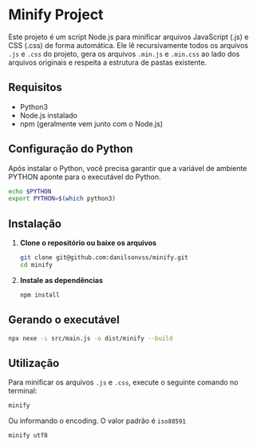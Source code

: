 # Minify Project

Este projeto é um script Node.js para minificar arquivos JavaScript (.js) e CSS (.css) de forma automática. Ele lê recursivamente todos os arquivos `.js` e `.css` do projeto, gera os arquivos `.min.js` e `.min.css` ao lado dos arquivos originais e respeita a estrutura de pastas existente.

## Requisitos

- Python3 
- Node.js instalado
- npm (geralmente vem junto com o Node.js)

## Configuração do Python

Após instalar o Python, você precisa garantir que a variável de ambiente PYTHON aponte para o executável do Python.

```bash
echo $PYTHON
export PYTHON=$(which python3)
```

## Instalação

1. **Clone o repositório ou baixe os arquivos**

    ```bash
    git clone git@github.com:danilsonvss/minify.git
    cd minify
    ```

2. **Instale as dependências**

    ```bash
    npm install
    ```

## Gerando o executável

```bash
npx nexe -i src/main.js -o dist/minify --build
```

## Utilização

Para minificar os arquivos `.js` e `.css`, execute o seguinte comando no terminal:

```bash
minify
```

Ou informando o encoding. O valor padrão é `iso88591`

```bash
minify utf8
```
